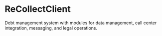 # ReCollectClient
Debt management system with modules for data management, call center integration, messaging, and legal operations.
